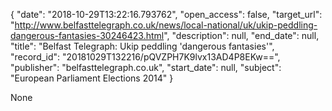 {
  "date": "2018-10-29T13:22:16.793762", 
  "open_access": false, 
  "target_url": "http://www.belfasttelegraph.co.uk/news/local-national/uk/ukip-peddling-dangerous-fantasies-30246423.html", 
  "description": null, 
  "end_date": null, 
  "title": "Belfast Telegraph: Ukip peddling 'dangerous fantasies'", 
  "record_id": "20181029T132216/pQVZPH7K9lvx13AD4P8EKw==", 
  "publisher": "belfasttelegraph.co.uk", 
  "start_date": null, 
  "subject": "European Parliament Elections 2014"
}

None